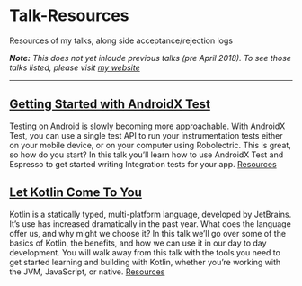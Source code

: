 # Talk-Resources
Resources of my talks, along side acceptance/rejection logs

_**Note:** This does not yet inlcude previous talks (pre April 2018). To see those talks listed, please visit [my website](http://www.victoriagonda.com/talks)_

---

## [Getting Started with AndroidX Test](talks/androidx_test.md)

Testing on Android is slowly becoming more approachable. With AndroidX Test, you can use a single test API to run your instrumentation tests either on your mobile device, or on your computer using Robolectric. This is great, so how do you start? In this talk you’ll learn how to use AndroidX Test and Espresso to get started writing Integration tests for your app. [Resources](talks/androidx_test.md)

## [Let Kotlin Come To You](talks/let_kotlin_come_to_you.md)

Kotlin is a statically typed, multi-platform language, developed by JetBrains. It’s use has increased dramatically in the past year. What does the language offer us, and why might we choose it? In this talk we’ll go over some of the basics of Kotlin, the benefits, and how we can use it in our day to day development. You will walk away from this talk with the tools you need to get started learning and building with Kotlin, whether you’re working with the JVM, JavaScript, or native. [Resources](talks/let_kotlin_come_to_you.md)
